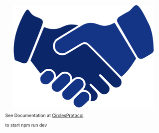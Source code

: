 <p align="center">
    <img src="/static/logo.svg" alt="Circles Protocol" width="450">
</p>

See Documentation at [CirclesProtocol](https://circlesprotocol.org/).

to start
npm run dev
